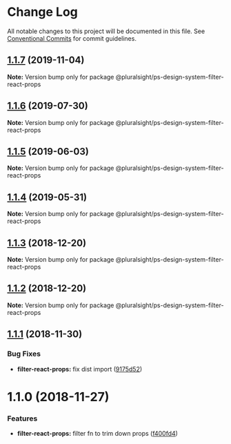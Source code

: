 # Change Log

All notable changes to this project will be documented in this file.
See [Conventional Commits](https://conventionalcommits.org) for commit guidelines.

## [1.1.7](https://github.com/pluralsight/design-system/compare/@pluralsight/ps-design-system-filter-react-props@1.1.6...@pluralsight/ps-design-system-filter-react-props@1.1.7) (2019-11-04)

**Note:** Version bump only for package @pluralsight/ps-design-system-filter-react-props





## [1.1.6](https://github.com/pluralsight/design-system/compare/@pluralsight/ps-design-system-filter-react-props@1.1.5...@pluralsight/ps-design-system-filter-react-props@1.1.6) (2019-07-30)

**Note:** Version bump only for package @pluralsight/ps-design-system-filter-react-props





## [1.1.5](https://github.com/pluralsight/design-system/compare/@pluralsight/ps-design-system-filter-react-props@1.1.4...@pluralsight/ps-design-system-filter-react-props@1.1.5) (2019-06-03)

**Note:** Version bump only for package @pluralsight/ps-design-system-filter-react-props





## [1.1.4](https://github.com/pluralsight/design-system/compare/@pluralsight/ps-design-system-filter-react-props@1.1.3...@pluralsight/ps-design-system-filter-react-props@1.1.4) (2019-05-31)

**Note:** Version bump only for package @pluralsight/ps-design-system-filter-react-props





## [1.1.3](https://github.com/pluralsight/design-system/compare/@pluralsight/ps-design-system-filter-react-props@1.1.1...@pluralsight/ps-design-system-filter-react-props@1.1.3) (2018-12-20)

**Note:** Version bump only for package @pluralsight/ps-design-system-filter-react-props





## [1.1.2](https://github.com/pluralsight/design-system/compare/@pluralsight/ps-design-system-filter-react-props@1.1.1...@pluralsight/ps-design-system-filter-react-props@1.1.2) (2018-12-20)

**Note:** Version bump only for package @pluralsight/ps-design-system-filter-react-props





## [1.1.1](https://github.com/pluralsight/design-system/compare/@pluralsight/ps-design-system-filter-react-props@1.1.0...@pluralsight/ps-design-system-filter-react-props@1.1.1) (2018-11-30)


### Bug Fixes

* **filter-react-props:** fix dist import ([9175d52](https://github.com/pluralsight/design-system/commit/9175d52))





# 1.1.0 (2018-11-27)


### Features

* **filter-react-props:** filter fn to trim down props ([f400fd4](https://github.com/pluralsight/design-system/commit/f400fd4))
